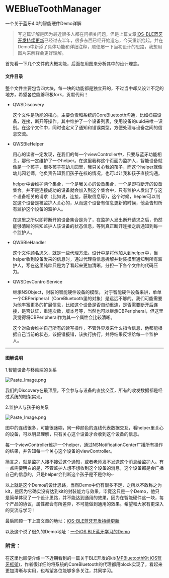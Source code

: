 # WEBlueToothManager

一个关于蓝牙4.0的智能硬件Demo详解

>  写这篇详解是因为最近很多人都在问相关问题，但是上篇文章[iOS-BLE蓝牙开发持续更新](http://blog.yuhanle.com/2015/06/24/ble-development-continuously-update/)已经过去半年，很多东西已经开始遗忘，今天重新拾起，并在Demo中新添了具体功能和详细注释，顺便屡一下当初设计的思路，我想用图片来解释会更好理解。

  首先看一下几个文件的大概功能，后面在用图来分析其中的设计理念。
#### 文件目录
  整个文件主要包含四大块，每一块的功能都是独立开的，不过当中却又设计不足的地方，希望各位能够积极fork，贡献代码！

- QWSDiscovery

  这个文件是功能的核心，主要负责和系统的CoreBluetooth沟通，比如扫描设备，连接，断开等操作。其中维护了一个设备列表，使用设备的uuid来唯一识别。在这个文件中，同时也定义了通知和错误类型，方便处理与设备之间的信息交流。


- QWSBleHelper 

  用心的读者一定发现，在我们的每一个viewController中，只要与蓝牙功能相关，那他一定维护了一个helper。在这里我称这个页面为监护人，智能设备就像是一个孩子，很多孩子在幼儿园里，我只关心我的孩子，而这个helper就像幼儿园老师，他负责告知我们孩子在校的情况，也可以让我和孩子直接沟通。

  helper中会维护两个集合，一个是我关心的设备集合，一个是即将断开的设备集合。并不是连接成功的设备就会加入到这个集合中，只有监护人发出了与这个设备相关的请求（比如说，连接，获取信息等），这个时候，hepler可以判定这个设备是被监护人关心的，从而这个设备有信息更新的时候，他会告知所有监护这个设备的监护人。

  在这里之所以即将断开的设备集合是为了，在监护人发出断开请求之后，仍然能够清晰的告知监护人该设备的状态信息，等到真正断开连接之后通知到每一个监护人。

- QWSBleHandler

  这个文件顾名思义，就是一些代理方法。设计中是将他加入到helper中，当helper收到设备发来的信息时，通过代理将信息拆解并封装模型通知到所有监护人，写在这里纯粹只是为了看起来更加清晰，分担一下各个文件的代码压力。

- QWSDevControlService

  继承NSObject，封装的智能硬件设备的模型。
对于智能硬件设备来讲，单单一个CBPeripheral（CoreBluetooth里的对象）是远远不够的。我们可能需要为他丰富更多的扩展信息，比如这个设备是否自动重连，是否需要断开后连接，是否认证，重连次数，版本号等，当然也可以继承CBPeripheral，但这里我觉得将CBPeripheral作为其一个属性会比较清晰。

  这个对象会维护自己所有的读写操作，不管外界发来什么指令信息，他都能根据自己当前的状态，该报错报错，该执行执行，并将结果反馈给每一个监护人。

***

#### 图解说明

  1.智能设备与移动端的关系

![Paste_Image.png](http://upload-images.jianshu.io/upload_images/545755-487c20b56ddab822.png?imageMogr2/auto-orient/strip%7CimageView2/2/w/1240)

 我们的Discovery在最顶层，不会参与与设备的直接交互，所有的收发数据都是经过系统的框架实现。

  2.监护人与孩子的关系

![Paste_Image.png](http://upload-images.jianshu.io/upload_images/545755-01aabb5e39a0a750.png?imageMogr2/auto-orient/strip%7CimageView2/2/w/1240)

  图中的连线很多，可能很迷糊，同一种颜色的连线代表数据交互，看helper里关心的设备，可以明显理解，只有关心这个设备才会收到这个设备的信息。
  
  每一个viewController维护一个helper，通过NSNotificationCenter广播所有操作的结果，并告知每一个关心这个设备的viewController。
  
  简言之，就是监护人接不接受这个通知，或者老师发不发送这个消息给监护人。有一点需要明白的是，不管监护人想不想收到这个设备的消息，这个设备都是会广播自己的信息的，只是helper会判断这个孩子是不是你的~

  以上就是这个Demo的设计思路，当然Demo中仍有很多不足，之所以不敢称之为kit，是因为它确实没有达到kit的封装能力与效果，毕竟这只是一个Demo，他只是简单体现了一个设计思路，并不能达到通用的效果，因为在智能硬件这一块，每个产品的协议，属性都会有所差异，不可能做到通用的效果。希望和大家有更深入的交流与学习！

  最后回顾一下上篇文章的地址：[iOS-BLE蓝牙开发持续更新](http://blog.yuhanle.com/2015/06/24/ble-development-continuously-update/)
  
  以及这个说了很久的Demo地址：[一个iOS BLE蓝牙学习的Demo](https://github.com/yuhanle/WEBlueToothManager)


### 附言：
  在这里也顺便介绍一下近期看到的一篇关于BLE开发的kit([MPBluetoothKit iOS蓝牙框架](http://macpu.github.io/2015/11/04/MPBluetoothKit-iOS%E8%93%9D%E7%89%99%E6%A1%86%E6%9E%B6/))，作者很详细的将系统的CoreBluetooth的代理都用block实现了，看起来更加清晰与实用，也希望各位能够多多关注，共同学习。

